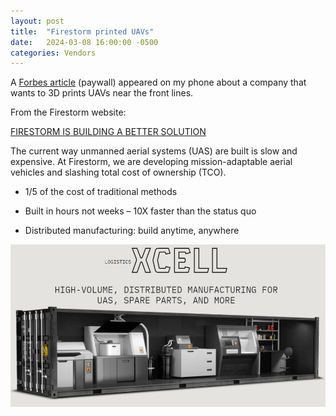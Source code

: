 ```yaml
---
layout: post
title:  "Firestorm printed UAVs" 
date:   2024-03-08 16:00:00 -0500
categories: Vendors
---
```


A [Forbes article](https://www.forbes.com/sites/thomasbrewster/2024/03/08/firestorm-labs-3d-print-drones-ukraine-pentagon) (paywall) appeared on my phone about a company that wants to 3D prints UAVs near the front lines. 



From the Firestorm website:

[FIRESTORM IS BUILDING A BETTER SOLUTION](https://www.launchfirestorm.com/#home-mission)

The current way unmanned aerial systems (UAS) are built is slow and expensive. At Firestorm, we are developing mission-adaptable aerial vehicles and slashing total cost of ownership (TCO).

- 1/5 of the cost of traditional methods

- Built in hours not weeks – 10X faster than the status quo

- Distributed manufacturing: build anytime, anywhere



![Firestorm line](/assets/image.png)

